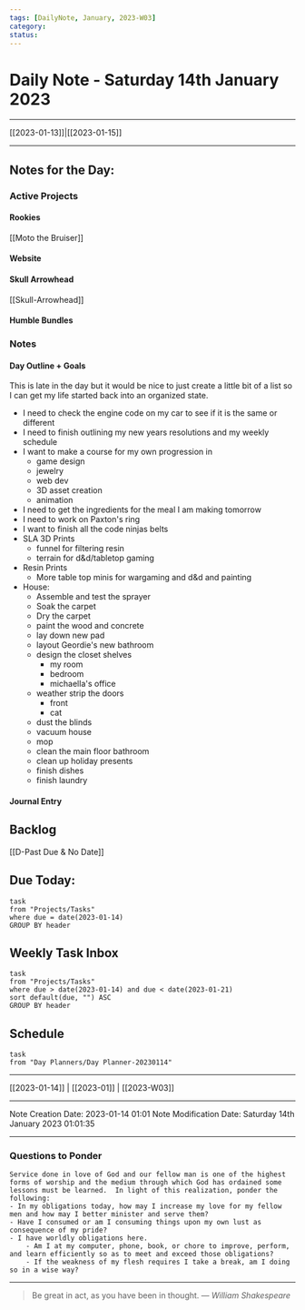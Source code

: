 ```yaml
---
tags: [DailyNote, January, 2023-W03]
category:
status:
---
```


# Daily Note - Saturday 14th January 2023

---
[[2023-01-13]]|[[2023-01-15]]

---

## Notes for the Day:
### Active Projects
#### Rookies
[[Moto the Bruiser]]
#### Website
#### Skull Arrowhead
[[Skull-Arrowhead]]
#### Humble Bundles

### Notes
#### Day Outline + Goals
This is late in the day but it would be nice to just create a little bit of a list so I can get my life started back into an organized state. 
- I need to check the engine code on my car to see if it is the same or different
- I need to finish outlining my new years resolutions and my weekly schedule 
- I want to make a course for my own progression in
	- game design
	- jewelry
	- web dev
	- 3D asset creation
	- animation
- I need to get the ingredients for the meal I am making tomorrow
- I need to work on Paxton's ring
- I want to finish all the code ninjas belts
- SLA 3D Prints
	- funnel for filtering resin
	- terrain for d&d/tabletop gaming
- Resin Prints
	- More table top minis for wargaming and d&d and painting
- House:
	- Assemble and test the sprayer
	- Soak the carpet
	- Dry the carpet
	- paint the wood and concrete 
	- lay down new pad
	- layout Geordie's new bathroom
	- design the closet shelves
		- my room
		- bedroom
		- michaella's office
	- weather strip the doors
		- front
		- cat
	- dust the blinds
	- vacuum house
	- mop
	- clean the main floor bathroom
	- clean up holiday presents
	- finish dishes
	- finish laundry
#### Journal Entry

## Backlog
[[D-Past Due & No Date]]

## Due Today:
```dataview
task
from "Projects/Tasks"
where due = date(2023-01-14)
GROUP BY header
```

## Weekly Task Inbox
```dataview
task
from "Projects/Tasks"
where due > date(2023-01-14) and due < date(2023-01-21)
sort default(due, "") ASC
GROUP BY header
```

## Schedule
```dataview
task
from "Day Planners/Day Planner-20230114"

```
---
[[2023-01-14]] | [[2023-01]] | [[2023-W03]]

---

Note Creation Date: 2023-01-14 01:01
Note Modification Date: Saturday 14th January 2023 01:01:35 

---
### Questions to Ponder
	Service done in love of God and our fellow man is one of the highest forms of worship and the medium through which God has ordained some lessons must be learned.  In light of this realization, ponder the following:
	- In my obligations today, how may I increase my love for my fellow men and how may I better minister and serve them?
	- Have I consumed or am I consuming things upon my own lust as consequence of my pride?
	- I have worldly obligations here.  
		- Am I at my computer, phone, book, or chore to improve, perform, and learn efficiently so as to meet and exceed those obligations?  
		- If the weakness of my flesh requires I take a break, am I doing so in a wise way?

--- 
> Be great in act, as you have been in thought.
> — <cite>William Shakespeare</cite>